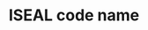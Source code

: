 ---
title: 'ISEAL code name'
field: 'is.identifier.code'
slug: 'global-iseal-code-name'
description: 'Associated ISEAL code(s) of practice'
comment: 'select from control list'
required: False
vocabulary: 'global-iseal-code-name.txt'
module: 'Scope'
cluster: 'Global'
policy: 'Controlled value. Multi select from control list.'
---
